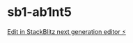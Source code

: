 # sb1-ab1nt5

[Edit in StackBlitz next generation editor ⚡️](https://stackblitz.com/~/github.com/habeeeeeebiiiii/sb1-ab1nt5)